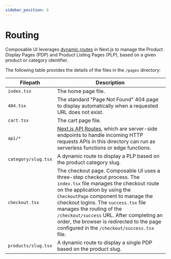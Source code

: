 ```yaml
---
sidebar_position: 6
---
```

# Routing

Composable UI leverages [dynamic routes](https://nextjs.org/docs/routing/dynamic-routes) in Next.js to manage the Product Display Pages (PDP) and Product Listing Pages (PLP), based on a given product or category identifier.

The following table provides the details of the files in the `/pages` directory:

| Filepath |  Description |
| -------- |  ----------- |
| `index.tsx` | The home page file. |
| `404.tsx` | The  standard "Page Not Found" 404 page to display automatically when a requested URL does not exist. |
| `cart.tsx` | The cart page file. |
| `api/*` | [Next.js API Routes](https://nextjs.org/docs/api-routes/introduction), which are server-side endpoints to handle incoming HTTP requests APIs in this directory can run as serverless functions or edge functions. |
| `category/slug.tsx` | A dynamic route to display a PLP based on the product category slug.|
| `checkout.tsx` | The checkout page. Composable UI uses a three-step checkout process. The `index.tsx` file manages the checkout route on the application by using the `CheckoutPage` component to manage the checkout logins. The `success.tsx` file manages the routing of the `/checkout/success` URL. After completing an order, the browser is redirected to the page configured in the `/checkout/success.tsx` file. |
| `products/slug.tsx` | A dynamic route to display a single PDP based on the product slug. |
